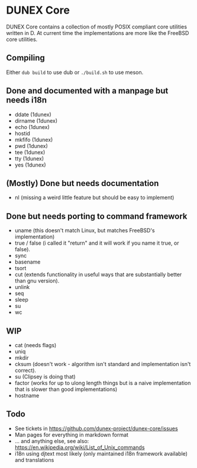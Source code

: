 # DUNEX Core
DUNEX Core contains a collection of mostly POSIX compliant core utilities written in D.
At current time the implementations are more like the FreeBSD core utilities.

## Compiling ##

Either `dub build` to use dub or `./build.sh` to use meson.

## Done and documented with a manpage but needs i18n ##

* ddate (1dunex)
* dirname (1dunex)
* echo (1dunex)
* hostid
* mkfifo (1dunex)
* pwd (1dunex)
* tee (1dunex)
* tty (1dunex)
* yes (1dunex)

## (Mostly) Done but needs documentation ##

* nl (missing a weird little feature but should be easy to implement)

## Done but needs porting to command framework ##

* uname (this doesn't match Linux, but matches FreeBSD's implementation)
* true / false (i called it "return" and it will work if you name it true, or false).
* sync
* basename
* tsort
* cut (extends functionality in useful ways that are substantially better than gnu version).
* unlink
* seq
* sleep
* su
* wc

## WIP ##

* cat (needs flags)
* uniq
* mkdir
* cksum (doesn't work - algorithm isn't standard and implementation isn't correct).
* su (Clipsey is doing that)
* factor (works for up to ulong length things but is a naive implementation that is slower than good implementations)
* hostname


## Todo ##

* See tickets in https://github.com/dunex-project/dunex-core/issues
* Man pages for everything in markdown format
* ... and anything else, see also: https://en.wikipedia.org/wiki/List_of_Unix_commands
* i18n using djtext most likely (only maintained i18n framework available) and translations
